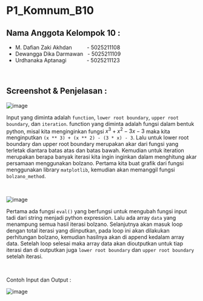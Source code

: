 # P1_Komnum_B10

## Nama Anggota Kelompok 10 :

- M. Dafian Zaki Akhdan &ensp;&ensp;&ensp;&ensp;&nbsp; - 5025211108
- Dewangga Dika Darmawan &nbsp; - 5025211109
- Urdhanaka Aptanagi &ensp;&ensp;&ensp;&ensp;&ensp;&ensp;&nbsp; - 5025211123

<br >

## Screenshot & Penjelasan :

![image](https://user-images.githubusercontent.com/91055469/197847234-c9ef9113-439a-45e0-b815-74d9a2cf43ad.png)

Input yang diminta adalah `function`, `lower root boundary`, `upper root boundary`, dan `iteration`. function yang diminta adalah fungsi dalam bentuk python, misal kita menginginkan fungsi $x^3 + x^2 - 3x - 3$ maka kita menginputkan `(x ** 3) + (x ** 2) - (3 * x) - 3`. Lalu untuk lower root boundary dan upper root boundary merupakan akar dari fungsi yang terletak diantara batas atas dan batas bawah. Kemudian untuk iteration merupakan berapa banyak iterasi kita ingin inginkan dalam menghitung akar persamaan menggunakan bolzano. Pertama kita buat grafik dari fungsi menggunakan library `matplotlib`, kemudian akan memanggil fungsi `bolzano_method`.

<br >

![image](https://user-images.githubusercontent.com/91055469/197848859-9a62a1c3-b6ed-46c1-861a-afcdebc2d955.png)

Pertama ada fungsi `eval()` yang berfungsi untuk mengubah fungsi input tadi dari string menjadi python expression. Lalu ada array `data` yang menampung semua hasil iterasi bolzano. Selanjutnya akan masuk loop dengan total iterasi yang diinputkan, pada loop ini akan dilakukan perhitungan bolzano, kemudian hasilnya akan di append kedalam array data. Setelah loop selesai maka array data akan dioutputkan untuk tiap iterasi dan di outputkan juga `lower root boundary` dan `upper root boundary` setelah iterasi.

<br >

Contoh Input dan Output :

![image](https://user-images.githubusercontent.com/91055469/197850548-05d6cb41-ef0f-4822-b541-f1b08e25a698.png)
